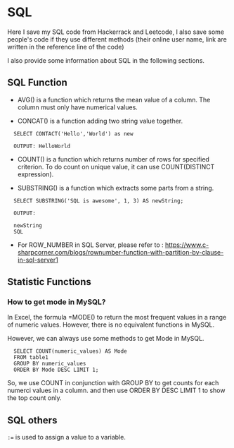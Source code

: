 # SQL

Here I save my SQL code from Hackerrack and Leetcode, I also save some people's code if they use different methods (their online user name, link are written in the reference line of the code)

I also provide some information about SQL in the following sections.

## SQL Function

* AVG() is a function which returns the mean value of a column. The column must only have numerical values.

* CONCAT() is a function adding two string value together.

```
  SELECT CONTACT('Hello','World') as new

  OUTPUT: HelloWorld

```

* COUNT() is a function which returns number of rows for specified criterion. To do count on unique value, it can use COUNT(DISTINCT expression).

* SUBSTRING() is a function which extracts some parts from a string.

```
  SELECT SUBSTRING('SQL is awesome', 1, 3) AS newString;

  OUTPUT: 

  newString
  SQL

```

* For ROW_NUMBER in SQL Server, please refer to : https://www.c-sharpcorner.com/blogs/rownumber-function-with-partition-by-clause-in-sql-server1

## Statistic Functions

### How to get mode in MySQL?

In Excel, the formula =MODE() to return the most frequent values in a range of numeric values. However, there is no equivalent functions in MySQL.

However, we can always use some methods to get Mode in MySQL.

```
  SELECT COUNT(numeric_values) AS Mode 
  FROM table1
  GROUP BY numeric_values
  ORDER BY Mode DESC LIMIT 1;
```
So, we use COUNT in conjunction with GROUP BY to get counts for each numerci values in a column. and then use ORDER BY DESC LIMIT 1 to show the top count only.

## SQL others

`:=` is used to assign a value to a variable. 
